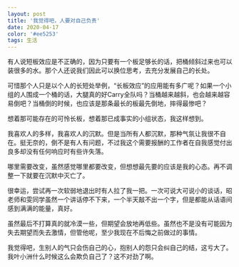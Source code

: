 ```yaml
---
layout: post
title: '我觉得吧，人要对自己负责'
date: 2020-04-17
color: '#ee5253'
tags: 生活
---
```

有人说短板效应是不正确的，因为只要有一个板足够长的话，把桶倾斜过来也可以装很多的水。那个人还说我们因此可以换位思考，去充分发展自己的长处。

可惜那个人只是以个人的长短处举例，“长板效应”的应用能有多广呢？如果一个小组的人围成一个桶的话，大腿真的好Carry全队吗？当桶越来越斜，也会越来越容易倒吧？当桶倒的时候，也应该是那条最长的板最先倒地，摔得最惨吧？

想着那可能存在的可怜长板，想着那已成事实的小组状态，我这样想到。

我喜欢人的多样，我喜欢人的沉默。但是当所有人都沉默，那种气氛让我很不自在。挺无奈的，倒不是有人有问题，不过我这个需要报酬的工作者在自我感觉付出良多却没有任何响应时有些许失落。

哪里需要改变，虽然感觉哪里都要改变，但想想最先要的应该是我的心态。再不调整一下就要在沉默中灭亡了。

很幸运，尝试再一次软弱地退出时有人拉了我一把。一次可说大可说小的谈话，昭老师和雯同学虽然一个讲话停不下来，一个半天敲不出一个字，但是都能从话语间感到满满的能量，真好。

虽然最后不打算真的就冷漠一些，但期望会放地再低些。虽然也不是没有可能因为失去期望而失去激情，但管他呢，至少我现在不后悔之前做过的事情。

我觉得吧，生别人的气只会伤自己的心，抱别人的怨只会纠自己的结，这亏大了。我叶小洲什么时候这么会欺负自己了？这不对劲了啊。
